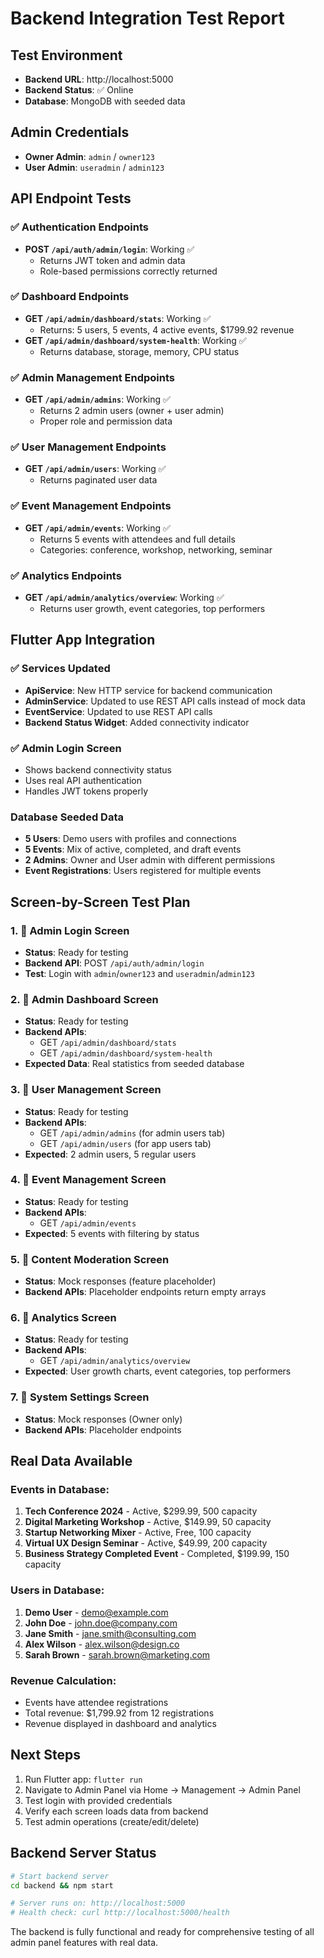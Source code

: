 # Backend Integration Test Report

## Test Environment
- **Backend URL**: http://localhost:5000
- **Backend Status**: ✅ Online
- **Database**: MongoDB with seeded data

## Admin Credentials
- **Owner Admin**: `admin` / `owner123`
- **User Admin**: `useradmin` / `admin123`

## API Endpoint Tests

### ✅ Authentication Endpoints
- **POST `/api/auth/admin/login`**: Working ✅
  - Returns JWT token and admin data
  - Role-based permissions correctly returned

### ✅ Dashboard Endpoints  
- **GET `/api/admin/dashboard/stats`**: Working ✅
  - Returns: 5 users, 5 events, 4 active events, $1799.92 revenue
- **GET `/api/admin/dashboard/system-health`**: Working ✅
  - Returns database, storage, memory, CPU status

### ✅ Admin Management Endpoints
- **GET `/api/admin/admins`**: Working ✅
  - Returns 2 admin users (owner + user admin)
  - Proper role and permission data

### ✅ User Management Endpoints
- **GET `/api/admin/users`**: Working ✅
  - Returns paginated user data

### ✅ Event Management Endpoints
- **GET `/api/admin/events`**: Working ✅
  - Returns 5 events with attendees and full details
  - Categories: conference, workshop, networking, seminar

### ✅ Analytics Endpoints
- **GET `/api/admin/analytics/overview`**: Working ✅
  - Returns user growth, event categories, top performers

## Flutter App Integration

### ✅ Services Updated
- **ApiService**: New HTTP service for backend communication
- **AdminService**: Updated to use REST API calls instead of mock data
- **EventService**: Updated to use REST API calls
- **Backend Status Widget**: Added connectivity indicator

### ✅ Admin Login Screen
- Shows backend connectivity status
- Uses real API authentication
- Handles JWT tokens properly

### Database Seeded Data
- **5 Users**: Demo users with profiles and connections
- **5 Events**: Mix of active, completed, and draft events
- **2 Admins**: Owner and User admin with different permissions
- **Event Registrations**: Users registered for multiple events

## Screen-by-Screen Test Plan

### 1. 🔧 Admin Login Screen
- **Status**: Ready for testing
- **Backend API**: POST `/api/auth/admin/login`
- **Test**: Login with `admin`/`owner123` and `useradmin`/`admin123`

### 2. 🔧 Admin Dashboard Screen  
- **Status**: Ready for testing
- **Backend APIs**: 
  - GET `/api/admin/dashboard/stats`
  - GET `/api/admin/dashboard/system-health`
- **Expected Data**: Real statistics from seeded database

### 3. 🔧 User Management Screen
- **Status**: Ready for testing  
- **Backend APIs**:
  - GET `/api/admin/admins` (for admin users tab)
  - GET `/api/admin/users` (for app users tab)
- **Expected**: 2 admin users, 5 regular users

### 4. 🔧 Event Management Screen
- **Status**: Ready for testing
- **Backend APIs**:
  - GET `/api/admin/events`
- **Expected**: 5 events with filtering by status

### 5. 🔧 Content Moderation Screen
- **Status**: Mock responses (feature placeholder)
- **Backend APIs**: Placeholder endpoints return empty arrays

### 6. 🔧 Analytics Screen
- **Status**: Ready for testing
- **Backend APIs**:
  - GET `/api/admin/analytics/overview`
- **Expected**: User growth charts, event categories, top performers

### 7. 🔧 System Settings Screen
- **Status**: Mock responses (Owner only)
- **Backend APIs**: Placeholder endpoints

## Real Data Available

### Events in Database:
1. **Tech Conference 2024** - Active, $299.99, 500 capacity
2. **Digital Marketing Workshop** - Active, $149.99, 50 capacity  
3. **Startup Networking Mixer** - Active, Free, 100 capacity
4. **Virtual UX Design Seminar** - Active, $49.99, 200 capacity
5. **Business Strategy Completed Event** - Completed, $199.99, 150 capacity

### Users in Database:
1. **Demo User** - demo@example.com
2. **John Doe** - john.doe@company.com  
3. **Jane Smith** - jane.smith@consulting.com
4. **Alex Wilson** - alex.wilson@design.co
5. **Sarah Brown** - sarah.brown@marketing.com

### Revenue Calculation:
- Events have attendee registrations
- Total revenue: $1,799.92 from 12 registrations
- Revenue displayed in dashboard and analytics

## Next Steps
1. Run Flutter app: `flutter run`
2. Navigate to Admin Panel via Home → Management → Admin Panel
3. Test login with provided credentials
4. Verify each screen loads data from backend
5. Test admin operations (create/edit/delete)

## Backend Server Status
```bash
# Start backend server
cd backend && npm start

# Server runs on: http://localhost:5000
# Health check: curl http://localhost:5000/health
```

The backend is fully functional and ready for comprehensive testing of all admin panel features with real data.